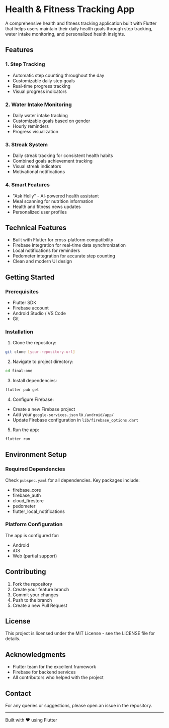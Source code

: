 # Health & Fitness Tracking App

A comprehensive health and fitness tracking application built with Flutter that helps users maintain their daily health goals through step tracking, water intake monitoring, and personalized health insights.

## Features

### 1. Step Tracking
- Automatic step counting throughout the day
- Customizable daily step goals
- Real-time progress tracking
- Visual progress indicators

### 2. Water Intake Monitoring
- Daily water intake tracking
- Customizable goals based on gender
- Hourly reminders
- Progress visualization

### 3. Streak System
- Daily streak tracking for consistent health habits
- Combined goals achievement tracking
- Visual streak indicators
- Motivational notifications

### 4. Smart Features
- "Ask Helly" - AI-powered health assistant
- Meal scanning for nutrition information
- Health and fitness news updates
- Personalized user profiles

## Technical Features

- Built with Flutter for cross-platform compatibility
- Firebase integration for real-time data synchronization
- Local notifications for reminders
- Pedometer integration for accurate step counting
- Clean and modern UI design

## Getting Started

### Prerequisites
- Flutter SDK
- Firebase account
- Android Studio / VS Code
- Git

### Installation

1. Clone the repository:
```bash
git clone [your-repository-url]
```

2. Navigate to project directory:
```bash
cd final-one
```

3. Install dependencies:
```bash
flutter pub get
```

4. Configure Firebase:
- Create a new Firebase project
- Add your `google-services.json` to `/android/app/`
- Update Firebase configuration in `lib/firebase_options.dart`

5. Run the app:
```bash
flutter run
```

## Environment Setup

### Required Dependencies
Check `pubspec.yaml` for all dependencies. Key packages include:
- firebase_core
- firebase_auth
- cloud_firestore
- pedometer
- flutter_local_notifications

### Platform Configuration
The app is configured for:
- Android
- iOS
- Web (partial support)

## Contributing

1. Fork the repository
2. Create your feature branch
3. Commit your changes
4. Push to the branch
5. Create a new Pull Request

## License

This project is licensed under the MIT License - see the LICENSE file for details.

## Acknowledgments

- Flutter team for the excellent framework
- Firebase for backend services
- All contributors who helped with the project

## Contact

For any queries or suggestions, please open an issue in the repository.

---
Built with ❤️ using Flutter

